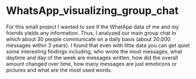 # WhatsApp_visualizing_group_chat

For this small project I wanted to see if the WhatApp data of me and my friends yields any information. Thus, I analyzed our main group chat in which about 30 people communicate on a daily basis (about 20.000 messages within 3 years). I found that even with little data you can get quiet some interesting findings including, who wrote the most messages, what daytime and day of the week are messages written, how did the overall amount changed over time, how many messages are just emoticons or pictures and what are the most used words.
